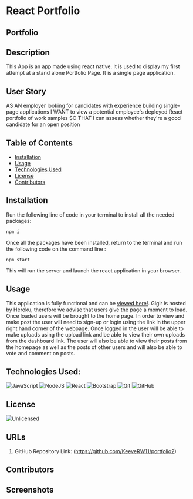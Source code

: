 # React Portfolio 


## Portfolio

## Description
This App is an app made using react native. It is used to display my first attempt at a stand alone Portfolio Page. It is a single page application.

## User Story
AS AN employer looking for candidates with experience building single-page applications
I WANT to view a potential employee's deployed React portfolio of work samples
SO THAT I can assess whether they're a good candidate for an open position

## Table of Contents
* [Installation](#installation)
* [Usage](#usage)
* [Technologies Used](#technologies-used)
* [License](#license)
* [Contributors](#contributors)

## Installation
Run the following line of code in your terminal to install all the needed packages: 
```
npm i
```

Once all the packages have been installed, return to the terminal and run the following code on the command line : 
```
npm start
```
This will run the server and launch the react application in your browser.


## Usage
This application is fully functional and can be [viewed here!](https://giglr.herokuapp.com/). Giglr is hosted by Heroku, therefore we advise that users give the page a moment to load. Once loaded users will be brought to the home page. In order to view and make post the user will need to sign-up or login using the link in the upper right hand corner of the webpage. Once logged in the user will be able to make uploads using the upload link and be able to view their own uploads from the dashboard link. The user will also be able to view their posts from the homepage as well as the posts of other users and will also be able to vote and comment on posts. 

## Technologies Used:
![JavaScript](https://img.shields.io/badge/javascript-%23323330.svg?style=for-the-badge&logo=javascript&logoColor=%23F7DF1E)
![NodeJS](https://img.shields.io/badge/node.js-6DA55F?style=for-the-badge&logo=node.js&logoColor=white)
![React](https://img.shields.io/badge/react-%2320232a.svg?style=for-the-badge&logo=react&logoColor=%2361DAFB)
![Bootstrap](https://img.shields.io/badge/bootstrap-%23563D7C.svg?style=for-the-badge&logo=bootstrap&logoColor=white)
![Git](https://img.shields.io/badge/git-%23F05033.svg?style=for-the-badge&logo=git&logoColor=white)
![GitHub](https://img.shields.io/badge/github-%23121011.svg?style=for-the-badge&logo=github&logoColor=white)


## License
![Unlicensed](https://img.shields.io/badge/license-Unlicense-blue.svg)

## URLs
1) GitHub Repository Link: (https://github.com/KeeveRW11/portfolio2)

## Contributors


## Screenshots


